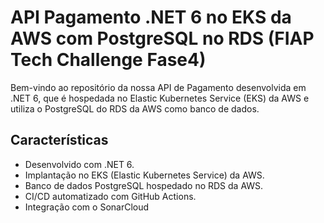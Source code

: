 # API Pagamento .NET 6 no EKS da AWS com PostgreSQL no RDS (FIAP Tech Challenge Fase4)

Bem-vindo ao repositório da nossa API de Pagamento desenvolvida em .NET 6, que é hospedada no Elastic Kubernetes Service (EKS) da AWS e utiliza o PostgreSQL do RDS da AWS como banco de dados.

## Características

- Desenvolvido com .NET 6.
- Implantação no EKS (Elastic Kubernetes Service) da AWS.
- Banco de dados PostgreSQL hospedado no RDS da AWS.
- CI/CD automatizado com GitHub Actions.
- Integração com o SonarCloud



